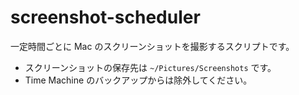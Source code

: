 # screenshot-scheduler

一定時間ごとに Mac のスクリーンショットを撮影するスクリプトです。

- スクリーンショットの保存先は `~/Pictures/Screenshots` です。
- Time Machine のバックアップからは除外してください。
